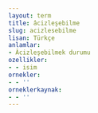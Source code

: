 ```yaml
---
layout: term
title: âcizleşebilme
slug: acizlesebilme
lisan: Türkçe
anlamlar:
- Âcizleşebilmek durumu
ozellikler:
- - isim
ornekler:
- - ''
orneklerkaynak:
- - ''
---
```

